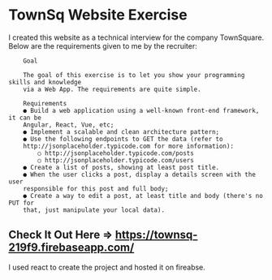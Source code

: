 # TownSq Website Exercise

I created this website as a technical interview for the company TownSquare. Below are the requirements given to me by the recruiter:

        Goal

        The goal of this exercise is to let you show your programming skills and knowledge
        via a Web App. The requirements are quite simple.

        Requirements
        ● Build a web application using a well-known front-end framework, it can be
        Angular, React, Vue, etc;
        ● Implement a scalable and clean architecture pattern;
        ● Use the following endpoints to GET the data (refer to
        http://jsonplaceholder.typicode.com for more information):
            ○ http://jsonplaceholder.typicode.com/posts
            ○ http://jsonplaceholder.typicode.com/users
        ● Create a list of posts, showing at least post title.
        ● When the user clicks a post, display a details screen with the user
        responsible for this post and full body;
        ● Create a way to edit a post, at least title and body (there's no PUT for
        that, just manipulate your local data).
        
## Check It Out Here => https://townsq-219f9.firebaseapp.com/
I used react to create the project and hosted it on fireabse.
